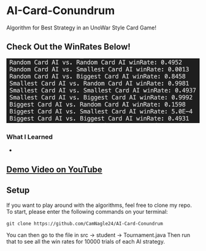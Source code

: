 # AI-Card-Conundrum
Algorithm for Best Strategy in an UnoWar Style Card Game!

## Check Out the WinRates Below!

<img src="Code/assets/WinRate.png" width="600">

### What I Learned
- 

## <a href="https://www.youtube.com/watch?v=UNz9k9E9IWM"> Demo Video on YouTube </a>

## Setup

If you want to play around with the algorithms, feel free to clone my repo. To start, please enter the following commands on your terminal:

```
git clone https://github.com/CamNagle24/AI-Card-Conundrum
```

You can then go to the file in src -> student -> Tournament.java 
Then run that to see all the win rates for 10000 trials of each AI strategy.
